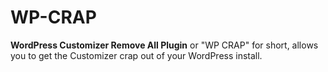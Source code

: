 # WP-CRAP

<strong>WordPress Customizer Remove All Plugin</strong> or "WP CRAP" for short, allows you to get the Customizer crap out of your WordPress install.
